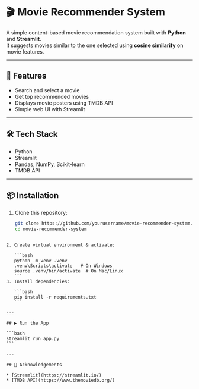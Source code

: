 # 🎬 Movie Recommender System

A simple content-based movie recommendation system built with **Python** and **Streamlit**.  
It suggests movies similar to the one selected using **cosine similarity** on movie features.

---

## 🚀 Features
- Search and select a movie
- Get top recommended movies
- Displays movie posters using TMDB API
- Simple web UI with Streamlit

---

## 🛠️ Tech Stack
- Python  
- Streamlit  
- Pandas, NumPy, Scikit-learn  
- TMDB API  

---

## 📦 Installation
1. Clone this repository:
   ```bash
   git clone https://github.com/yourusername/movie-recommender-system.git
   cd movie-recommender-system
````

2. Create virtual environment & activate:

   ```bash
   python -m venv .venv
   .venv\Scripts\activate   # On Windows
   source .venv/bin/activate  # On Mac/Linux
   ```
3. Install dependencies:

   ```bash
   pip install -r requirements.txt
   ```

---

## ▶️ Run the App

```bash
streamlit run app.py
```

---

## 🙌 Acknowledgements

* [Streamlit](https://streamlit.io/)
* [TMDB API](https://www.themoviedb.org/)
